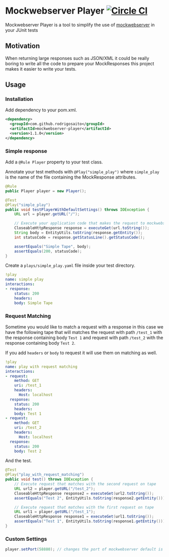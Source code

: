 # Mockwebserver Player [![Circle CI](https://circleci.com/gh/rodrigosaito/mockwebserver-player.svg?style=svg)](https://circleci.com/gh/rodrigosaito/mockwebserver-player)

Mockwebserver Player is a tool to simplify the use of [mockwebserver](https://github.com/square/okhttp/tree/master/mockwebserver)
in your JUnit tests

## Motivation
When returning large responses such as JSON/XML it could be really boring to write all the code to prepare
your MockResponses this project makes it easier to write your tests.

## Usage

### Installation

Add dependency to your pom.xml.

```xml
<dependency>
  <groupId>com.github.rodrigosaito</groupId>
  <artifactId>mockwebserver-player</artifactId>
  <version>1.1.0</version>
</dependency>
```

### Simple response

Add a ```@Rule Player``` property to your test class.

Annotate your test methods with ```@Play("simple_play")``` where ```simple_play```
is the name of the file containing the MockResponse attributes.

```java
@Rule
public Player player = new Player();

@Test
@Play("simple_play")
public void testPlayerWithDefaultSettings() throws IOException {
    URL url = player.getURL("/");

    // Execute your application code that makes the request to mockwebserver
    CloseableHttpResponse response = executeGet(url.toString());
    String body = EntityUtils.toString(response.getEntity());
    int statusCode = response.getStatusLine().getStatusCode();

    assertEquals("Simple Tape", body);
    assertEquals(200, statusCode);
}
```

Create a ```plays/simple_play.yaml``` file inside your test directory.

```yaml
!play
name: simple play
interactions:
- response:
    status: 200
    headers:
    body: Simple Tape
```

### Request Matching

Sometime you would like to match a request with a response in this case we have the following tape
that will matches the request with path ```/test_1``` with the response containing body ```Test 1```
and request with path ```/test_2``` with the response containing body ```Test 2```.

If you add ```headers``` or ```body``` to request it will use them on matching as well.

```yaml
!play
name: play with request matching
interactions:
- request:
    method: GET
    uri: /test_1
    headers:
      Host: localhost
  response:
    status: 200
    headers:
    body: Test 1
- request:
    method: GET
    uri: /test_2
    headers:
      Host: localhost
  response:
    status: 200
    body: Test 2
```

And the test.

```java
@Test
@Play("play_with_request_matching")
public void test() throws IOException {
    // Execute request that matches with the second request on tape
    URL url2 = player.getURL("/test_2");
    CloseableHttpResponse response2 = executeGet(url2.toString());
    assertEquals("Test 2", EntityUtils.toString(response2.getEntity()));

    // Execute request that matches with the first request on tape
    URL url1 = player.getURL("/test_1");
    CloseableHttpResponse response1 = executeGet(url1.toString());
    assertEquals("Test 1", EntityUtils.toString(response1.getEntity()));
}
```

### Custom Settings

```java
player.setPort(58880); // changes the port of mockwebserver default is a random port
```
